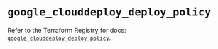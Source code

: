 # `google_clouddeploy_deploy_policy`

Refer to the Terraform Registry for docs: [`google_clouddeploy_deploy_policy`](https://registry.terraform.io/providers/hashicorp/google/6.29.0/docs/resources/clouddeploy_deploy_policy).
